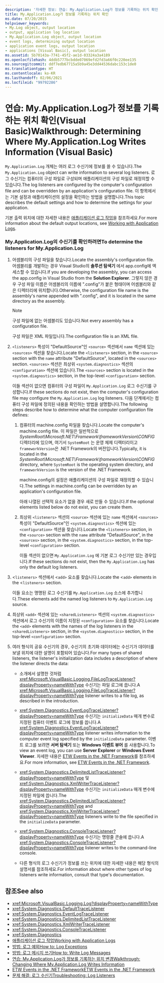 ```yaml
---
description: '자세한 정보: 연습: My.Application.Log가 정보를 기록하는 위치 확인(Visual Basic)'
title: My.Application.Log가 정보를 기록하는 위치 확인
ms.date: 07/20/2015
helpviewer_keywords:
- My.Log object, output location
- output, application log location
- My.Application.Log object, output location
- event logs, determining output location
- application event logs, output location
- applications [Visual Basic], output location
ms.assetid: 5b70143a-7741-45f2-ae1d-03324a3a4189
ms.openlocfilehash: 4ddb5777bcbdde07069efd2fd3a66f0c220ee135
ms.sourcegitcommit: ddf7edb67715a5b9a45e3dd44536dabc153c1de0
ms.translationtype: HT
ms.contentlocale: ko-KR
ms.lasthandoff: 02/06/2021
ms.locfileid: "99792286"
---
```

# <a name="walkthrough-determining-where-myapplicationlog-writes-information-visual-basic"></a><span data-ttu-id="9c3d7-103">연습: My.Application.Log가 정보를 기록하는 위치 확인(Visual Basic)</span><span class="sxs-lookup"><span data-stu-id="9c3d7-103">Walkthrough: Determining Where My.Application.Log Writes Information (Visual Basic)</span></span>

<span data-ttu-id="9c3d7-104">`My.Application.Log` 개체는 여러 로그 수신기에 정보를 쓸 수 있습니다.</span><span class="sxs-lookup"><span data-stu-id="9c3d7-104">The `My.Application.Log` object can write information to several log listeners.</span></span> <span data-ttu-id="9c3d7-105">로그 수신기는 컴퓨터의 구성 파일로 구성되며 애플리케이션의 구성 파일로 재정의할 수 있습니다.</span><span class="sxs-lookup"><span data-stu-id="9c3d7-105">The log listeners are configured by the computer's configuration file and can be overridden by an application's configuration file.</span></span> <span data-ttu-id="9c3d7-106">이 항목에서는 기본 설정과 애플리케이션의 설정을 확인하는 방법을 설명합니다.</span><span class="sxs-lookup"><span data-stu-id="9c3d7-106">This topic describes the default settings and how to determine the settings for your application.</span></span>

<span data-ttu-id="9c3d7-107">기본 출력 위치에 대한 자세한 내용은 [애플리케이션 로그 작업](working-with-application-logs.md)을 참조하세요.</span><span class="sxs-lookup"><span data-stu-id="9c3d7-107">For more information about the default output locations, see [Working with Application Logs](working-with-application-logs.md).</span></span>

### <a name="to-determine-the-listeners-for-myapplicationlog"></a><span data-ttu-id="9c3d7-108">My.Application.Log의 수신기를 확인하려면</span><span class="sxs-lookup"><span data-stu-id="9c3d7-108">To determine the listeners for My.Application.Log</span></span>

1. <span data-ttu-id="9c3d7-109">어셈블리의 구성 파일을 찾습니다.</span><span class="sxs-lookup"><span data-stu-id="9c3d7-109">Locate the assembly's configuration file.</span></span> <span data-ttu-id="9c3d7-110">어셈블리를 개발하는 경우 Visual Studio의 **솔루션 탐색기** 에서 app.config에 액세스할 수 있습니다.</span><span class="sxs-lookup"><span data-stu-id="9c3d7-110">If you are developing the assembly, you can access the app.config in Visual Studio from the **Solution Explorer**.</span></span> <span data-ttu-id="9c3d7-111">그렇지 않은 경우 구성 파일 이름은 어셈블리의 이름에 ".config"가 붙은 형태이며 어셈블리와 같은 디렉터리에 위치합니다.</span><span class="sxs-lookup"><span data-stu-id="9c3d7-111">Otherwise, the configuration file name is the assembly's name appended with ".config", and it is located in the same directory as the assembly.</span></span>

    > [!NOTE]
    > <span data-ttu-id="9c3d7-112">구성 파일에 없는 어셈블리도 있습니다.</span><span class="sxs-lookup"><span data-stu-id="9c3d7-112">Not every assembly has a configuration file.</span></span>

    <span data-ttu-id="9c3d7-113">구성 파일은 XML 파일입니다.</span><span class="sxs-lookup"><span data-stu-id="9c3d7-113">The configuration file is an XML file.</span></span>

2. <span data-ttu-id="9c3d7-114">`<listeners>` 특성이 "DefaultSource"인 `<source>` 섹션에서 `name` 섹션에 있는 `<sources>` 섹션을 찾습니다.</span><span class="sxs-lookup"><span data-stu-id="9c3d7-114">Locate the `<listeners>` section, in the `<source>` section with the `name` attribute "DefaultSource", located in the `<sources>` section.</span></span> <span data-ttu-id="9c3d7-115">`<sources>` 섹션은 최상위 `<system.diagnostics>` 섹션의 `<configuration>` 섹션에 있습니다.</span><span class="sxs-lookup"><span data-stu-id="9c3d7-115">The `<sources>` section is located in the `<system.diagnostics>` section, in the top-level `<configuration>` section.</span></span>

    <span data-ttu-id="9c3d7-116">이들 섹션이 없으면 컴퓨터의 구성 파일이 `My.Application.Log` 로그 수신기를 구성합니다.</span><span class="sxs-lookup"><span data-stu-id="9c3d7-116">If these sections do not exist, then the computer's configuration file may configure the `My.Application.Log` log listeners.</span></span> <span data-ttu-id="9c3d7-117">다음 단계에서는 컴퓨터 구성 파일에 정의된 내용을 확인하는 방법을 설명합니다.</span><span class="sxs-lookup"><span data-stu-id="9c3d7-117">The following steps describe how to determine what the computer configuration file defines:</span></span>

    1. <span data-ttu-id="9c3d7-118">컴퓨터의 machine.config 파일을 찾습니다.</span><span class="sxs-lookup"><span data-stu-id="9c3d7-118">Locate the computer's machine.config file.</span></span> <span data-ttu-id="9c3d7-119">이 파일은 일반적으로 *SystemRoot\Microsoft.NET\Framework\frameworkVersion\CONFIG* 디렉터리에 있으며, 여기서 `SystemRoot` 는 운영 체제 디렉터리이고 `frameworkVersion`은 .NET Framework의 버전입니다.</span><span class="sxs-lookup"><span data-stu-id="9c3d7-119">Typically, it is located in the *SystemRoot\Microsoft.NET\Framework\frameworkVersion\CONFIG* directory, where `SystemRoot` is the operating system directory, and `frameworkVersion` is the version of the .NET Framework.</span></span>

        <span data-ttu-id="9c3d7-120">machine.config의 설정은 애플리케이션의 구성 파일로 재정의할 수 있습니다.</span><span class="sxs-lookup"><span data-stu-id="9c3d7-120">The settings in machine.config can be overridden by an application's configuration file.</span></span>

        <span data-ttu-id="9c3d7-121">아래 나열된 선택적 요소가 없을 경우 새로 만들 수 있습니다.</span><span class="sxs-lookup"><span data-stu-id="9c3d7-121">If the optional elements listed below do not exist, you can create them.</span></span>

    2. <span data-ttu-id="9c3d7-122">최상위 `<listeners>` 섹션의 `<source>` 섹션에 있는 `name` 섹션에서 `<sources>` 특성이 "DefaultSource"인 `<system.diagnostics>` 섹션에 있는 `<configuration>` 섹션을 찾습니다.</span><span class="sxs-lookup"><span data-stu-id="9c3d7-122">Locate the `<listeners>` section, in the `<source>` section with the `name` attribute "DefaultSource", in the `<sources>` section, in the `<system.diagnostics>` section, in the top-level `<configuration>` section.</span></span>

        <span data-ttu-id="9c3d7-123">이들 섹션이 없으면 `My.Application.Log` 에 기본 로그 수신기만 있는 경우입니다.</span><span class="sxs-lookup"><span data-stu-id="9c3d7-123">If these sections do not exist, then the `My.Application.Log` has only the default log listeners.</span></span>

3. <span data-ttu-id="9c3d7-124"><`listeners>` 섹션에서 <`add>` 요소를 찾습니다.</span><span class="sxs-lookup"><span data-stu-id="9c3d7-124">Locate the <`add>` elements in the <`listeners>` section.</span></span>

     <span data-ttu-id="9c3d7-125">이들 요소는 명명된 로그 수신기를 `My.Application.Log` 소스에 추가합니다.</span><span class="sxs-lookup"><span data-stu-id="9c3d7-125">These elements add the named log listeners to `My.Application.Log` source.</span></span>

4. <span data-ttu-id="9c3d7-126">최상위 `<add>` 섹션에 있는 `<sharedListeners>` 섹션의 `<system.diagnostics>` 섹션에서 로그 수신기의 이름이 지정된 `<configuration>` 요소를 찾습니다.</span><span class="sxs-lookup"><span data-stu-id="9c3d7-126">Locate the `<add>` elements with the names of the log listeners in the `<sharedListeners>` section, in the `<system.diagnostics>` section, in the top-level `<configuration>` section.</span></span>

5. <span data-ttu-id="9c3d7-127">여러 형식의 공유 수신기의 경우, 수신기의 초기화 데이터에는 수신기가 데이터를 보낼 위치에 대한 설명이 포함되어 있습니다.</span><span class="sxs-lookup"><span data-stu-id="9c3d7-127">For many types of shared listeners, the listener's initialization data includes a description of where the listener directs the data:</span></span>

    - <span data-ttu-id="9c3d7-128">소개에서 설명한 것처럼 <xref:Microsoft.VisualBasic.Logging.FileLogTraceListener?displayProperty=nameWithType> 수신기는 파일 로그에 씁니다.</span><span class="sxs-lookup"><span data-stu-id="9c3d7-128">A <xref:Microsoft.VisualBasic.Logging.FileLogTraceListener?displayProperty=nameWithType> listener writes to a file log, as described in the introduction.</span></span>

    - <span data-ttu-id="9c3d7-129"><xref:System.Diagnostics.EventLogTraceListener?displayProperty=nameWithType> 수신기는 `initializeData` 매개 변수로 지정된 컴퓨터 이벤트 로그에 정보를 씁니다.</span><span class="sxs-lookup"><span data-stu-id="9c3d7-129">A <xref:System.Diagnostics.EventLogTraceListener?displayProperty=nameWithType> listener writes information to the computer event log specified by the `initializeData` parameter.</span></span> <span data-ttu-id="9c3d7-130">이벤트 로그를 보려면 **서버 탐색기** 또는 **Windows 이벤트 뷰어** 를 사용합니다.</span><span class="sxs-lookup"><span data-stu-id="9c3d7-130">To view an event log, you can use **Server Explorer** or **Windows Event Viewer**.</span></span> <span data-ttu-id="9c3d7-131">자세한 내용은 [ETW Events in the .NET Framework](../../../../framework/performance/etw-events.md)를 참조하세요.</span><span class="sxs-lookup"><span data-stu-id="9c3d7-131">For more information, see [ETW Events in the .NET Framework](../../../../framework/performance/etw-events.md).</span></span>

    - <span data-ttu-id="9c3d7-132"><xref:System.Diagnostics.DelimitedListTraceListener?displayProperty=nameWithType> 및 <xref:System.Diagnostics.XmlWriterTraceListener?displayProperty=nameWithType> 수신기는 `initializeData` 매개 변수에 지정된 파일에 씁니다.</span><span class="sxs-lookup"><span data-stu-id="9c3d7-132">The <xref:System.Diagnostics.DelimitedListTraceListener?displayProperty=nameWithType> and <xref:System.Diagnostics.XmlWriterTraceListener?displayProperty=nameWithType> listeners write to the file specified in the `initializeData` parameter.</span></span>

    - <span data-ttu-id="9c3d7-133"><xref:System.Diagnostics.ConsoleTraceListener?displayProperty=nameWithType> 수신기는 명령줄 콘솔에 씁니다.</span><span class="sxs-lookup"><span data-stu-id="9c3d7-133">A <xref:System.Diagnostics.ConsoleTraceListener?displayProperty=nameWithType> listener writes to the command-line console.</span></span>

    - <span data-ttu-id="9c3d7-134">다른 형식의 로그 수신기가 정보를 쓰는 위치에 대한 자세한 내용은 해당 형식의 설명서를 참조하세요.</span><span class="sxs-lookup"><span data-stu-id="9c3d7-134">For information about where other types of log listeners write information, consult that type's documentation.</span></span>

## <a name="see-also"></a><span data-ttu-id="9c3d7-135">참조</span><span class="sxs-lookup"><span data-stu-id="9c3d7-135">See also</span></span>

- <xref:Microsoft.VisualBasic.Logging.Log?displayProperty=nameWithType>
- <xref:System.Diagnostics.DefaultTraceListener>
- <xref:System.Diagnostics.EventLogTraceListener>
- <xref:System.Diagnostics.DelimitedListTraceListener>
- <xref:System.Diagnostics.XmlWriterTraceListener>
- <xref:System.Diagnostics.ConsoleTraceListener>
- <xref:System.Diagnostics>
- [<span data-ttu-id="9c3d7-136">애플리케이션 로그 작업</span><span class="sxs-lookup"><span data-stu-id="9c3d7-136">Working with Application Logs</span></span>](working-with-application-logs.md)
- [<span data-ttu-id="9c3d7-137">방법: 로그 예외</span><span class="sxs-lookup"><span data-stu-id="9c3d7-137">How to: Log Exceptions</span></span>](how-to-log-exceptions.md)
- [<span data-ttu-id="9c3d7-138">방법: 로그 메시지 쓰기</span><span class="sxs-lookup"><span data-stu-id="9c3d7-138">How to: Write Log Messages</span></span>](how-to-write-log-messages.md)
- [<span data-ttu-id="9c3d7-139">연습: My.Application.Log가 정보를 기록하는 위치 변경</span><span class="sxs-lookup"><span data-stu-id="9c3d7-139">Walkthrough: Changing Where My.Application.Log Writes Information</span></span>](walkthrough-changing-where-my-application-log-writes-information.md)
- [<span data-ttu-id="9c3d7-140">ETW Events in the .NET Framework</span><span class="sxs-lookup"><span data-stu-id="9c3d7-140">ETW Events in the .NET Framework</span></span>](../../../../framework/performance/etw-events.md)
- [<span data-ttu-id="9c3d7-141">문제 해결: 로그 수신기</span><span class="sxs-lookup"><span data-stu-id="9c3d7-141">Troubleshooting: Log Listeners</span></span>](troubleshooting-log-listeners.md)
